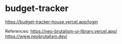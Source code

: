 # budget-tracker


https://budget-tracker-house.vercel.app/login

[//]: # (TODO Finish description proper)
References: https://neo-brutalism-ui-library.vercel.app/
https://www.neobrutalism.dev/